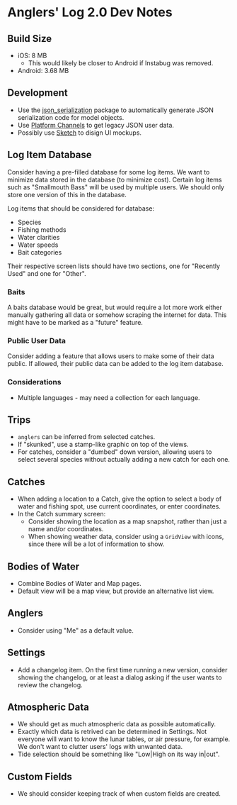 Anglers' Log 2.0 Dev Notes
==========================

## Build Size
* iOS: 8 MB
  * This would likely be closer to Android if Instabug was removed.
* Android: 3.68 MB

## Development
* Use the [json_serialization](https://flutter.io/json/#code-generation) package to automatically generate JSON serialization code for model objects.
* Use [Platform Channels](https://flutter.io/platform-channels/) to get legacy JSON user data.
* Possibly use [Sketch](https://www.sketchapp.com/) to disign UI mockups.

## Log Item Database
Consider having a pre-filled database for some log items. We want to minimize data stored in the database (to minimize cost). Certain log items such as "Smallmouth Bass" will be used by multiple users. We should only store one version of this in the database.

Log items that should be considered for database:
  * Species
  * Fishing methods
  * Water clarities
  * Water speeds
  * Bait categories

Their respective screen lists should have two sections, one for "Recently Used" and one for "Other".

### Baits
A baits database would be great, but would require a lot more work either manually gathering all data or somehow scraping the internet for data. This might have to be marked as a "future" feature.

### Public User Data
Consider adding a feature that allows users to make some of their data public. If allowed, their public data can be added to the log item database.

### Considerations
* Multiple languages - may need a collection for each language.

## Trips
* `anglers` can be inferred from selected catches.
* If "skunked", use a stamp-like graphic on top of the views.
* For catches, consider a "dumbed" down version, allowing users to select several species without actually adding a new catch for each one.

## Catches
* When adding a location to a Catch, give the option to select a body of water and fishing spot, use current coordinates, or enter coordinates.
* In the Catch summary screen:
  * Consider showing the location as a map snapshot, rather than just a name and/or coordinates.
  * When showing weather data, consider using a `GridView` with icons, since there will be a lot of information to show.

## Bodies of Water
* Combine Bodies of Water and Map pages.
* Default view will be a map view, but provide an alternative list view.

## Anglers
* Consider using "Me" as a default value.

## Settings
* Add a changelog item. On the first time running a new version, consider showing the changelog, or at least a dialog asking if the user wants to review the changelog.

## Atmospheric Data
* We should get as much atmospheric data as possible automatically.
* Exactly which data is retrived can be determined in Settings. Not everyone will want to know the lunar tables, or air pressure, for example. We don't want to clutter users' logs with unwanted data.
* Tide selection should be something like "Low|High on its way in|out".

## Custom Fields
* We should consider keeping track of when custom fields are created.